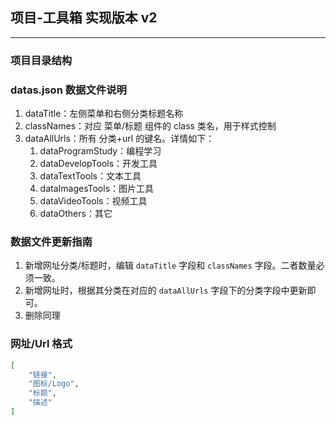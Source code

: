 ## 项目-工具箱 实现版本 v2

---

### 项目目录结构

### datas.json 数据文件说明

1. dataTitle：左侧菜单和右侧分类标题名称
2. classNames：对应 菜单/标题 组件的 class 类名，用于样式控制
3. dataAllUrls：所有 分类+url 的键名。详情如下：
   1. dataProgramStudy：编程学习
   2. dataDevelopTools：开发工具
   3. dataTextTools：文本工具
   4. dataImagesTools：图片工具
   5. dataVideoTools：视频工具
   6. dataOthers：其它

### 数据文件更新指南

1. 新增网址分类/标题时，编辑 `dataTitle` 字段和 `classNames` 字段。二者数量必须一致。
2. 新增网址时，根据其分类在对应的 `dataAllUrls` 字段下的分类字段中更新即可。
3. 删除同理

### 网址/Url 格式

```json
[
    "链接",
    "图标/Logo",
    "标题",
    "描述"
]
```